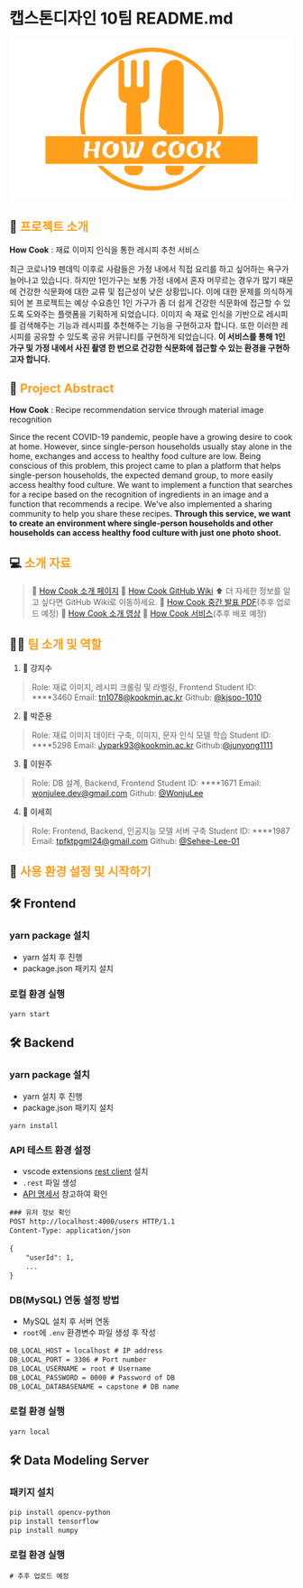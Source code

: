 # 캡스톤디자인 10팀 README.md
![Image](/img/mainLogoOrange.png)
## 📝 <span style="color:#FF9F1C">프로젝트 소개</span>

**How Cook** : 재료 이미지 인식을 통한 레시피 추천 서비스

최근 코로나19 펜데믹 이후로 사람들은 가정 내에서 직접 요리를 하고 싶어하는 욕구가 늘어나고 있습니다. 
하지만 1인가구는 보통 가정 내에서 혼자 머무르는 경우가 많기 때문에 건강한 식문화에 대한 교류 및 접근성이 낮은 상황입니다. 
이에 대한 문제를 의식하게 되어 본 프로젝트는 예상 수요층인 1인 가구가 좀 더 쉽게 건강한 식문화에 접근할 수 있도록 도와주는 플랫폼을 기획하게 되었습니다. 
이미지 속 재료 인식을 기반으로 레시피를 검색해주는 기능과 레시피를 추천해주는 기능을 구현하고자 합니다. 또한 이러한 레시피를 공유할 수 있도록 공유 커뮤니티를 구현하게 되었습니다.
**이 서비스를 통해 1인 가구 및 가정 내에서 사진 촬영 한 번으로 건강한 식문화에 접근할 수 있는 환경을 구현하고자 합니다.**


## 📝 <span style="color:#FF9F1C">Project Abstract</span>
**How Cook** : Recipe recommendation service through material image recognition

Since the recent COVID-19 pandemic, people have a growing desire to cook at home.
However, since single-person households usually stay alone in the home, exchanges and access to healthy food culture are low.
Being conscious of this problem, this project came to plan a platform that helps single-person households, the expected demand group, to more easily access healthy food culture.
We want to implement a function that searches for a recipe based on the recognition of ingredients in an image and a function that recommends a recipe. We've also implemented a sharing community to help you share these recipes.
**Through this service, we want to create an environment where single-person households and other households can access healthy food culture with just one photo shoot.**


## 💻 <span style="color:#FF9F1C">소개 자료</span>

> 📎 [How Cook 소개 페이지](https://kookmin-sw.github.io/capstone-2022-10/)
> 📎 [How Cook GitHub Wiki](https://github.com/kookmin-sw/capstone-2022-10/wiki)
> ⬆ 더 자세한 정보를 알고 싶다면 GitHub Wiki로 이동하세요.
> 📎 [How Cook 중간 발표 PDF]()(추후 업로드 예정)
> 📎 [How Cook 소개 영상](https://drive.google.com/file/d/1XycH4Z82Xn06QCra3Sg6E4PctV6QyFq5/view?usp=sharing)
> 📎 [How Cook 서비스]()(추후 배포 예정)

## 👨‍🍳 <span style="color:#FF9F1C">팀 소개 및 역할</span>

1. 👩 강지수

> Role: 재료 이미지, 레시피 크롤링 및 라벨링, Frontend
>  Student ID: ****3460
>  Email: tn1078@kookmin.ac.kr
>  Github: [@kjsoo-1010](https://github.com/kjsoo-1010)

2. 👨 박준용

>  Role: 재료 이미지 데이터 구축, 이미지, 문자 인식 모델 학습
> Student ID: ****5298
>  Email: Jypark93@kookmin.ac.kr
>  Github:[@junyong1111](https://github.com/junyong1111)

3. 👨 이원주

>  Role: DB 설계, Backend, Frontend
>  Student ID: ****1671
>  Email: wonjulee.dev@gmail.com
> Github: [@WonjuLee](https://github.com/wonju-dev)

4. 👩 이세희

> Role: Frontend, Backend, 인공지능 모델 서버 구축
> Student ID: ****1987
> Email: tpfktpgml24@gmail.com
> Github: [@Sehee-Lee-01](https://github.com/Sehee-Lee-01)

## 🔎 <span style="color:#FF9F1C">사용 환경 설정 및 시작하기</span>

## 🛠 Frontend

### yarn package 설치
- yarn 설치 후 진행
- package.json 패키지 설치 

### 로컬 환경 실행
```shell
yarn start
```
## 🛠 Backend
### yarn package 설치
- yarn 설치 후 진행
- package.json 패키지 설치 
```shell
yarn install
```
### API 테스트 환경 설정

- vscode extensions [rest client](https://marketplace.visualstudio.com/items?itemName=humao.rest-client) 설치
- `.rest` 파일 생성
- [API 명세서](https://coal-bee-2c7.notion.site/API-0f1484a8eeb648d3b3b9cbc1fc5542b9) 참고하여 확인
```shell
### 유저 정보 확인  
POST http://localhost:4000/users HTTP/1.1
Content-Type: application/json

{
    "userId": 1,
    ...
}
```
### DB(MySQL) 연동 설정 방법
- MySQL 설치 후 서버 연동 
- `root`에 `.env` 환경변수 파일 생성 후 작성

```shell
DB_LOCAL_HOST = localhost # IP address
DB_LOCAL_PORT = 3306 # Port number
DB_LOCAL_USERNAME = root # Username
DB_LOCAL_PASSWORD = 0000 # Password of DB
DB_LOCAL_DATABASENAME = capstone # DB name
```
### 로컬 환경 실행
```shell
yarn local
```


## 🛠 Data Modeling Server
### 패키지 설치
```shell
pip install opencv-python
pip install tensorflow
pip install numpy
```
### 로컬 환경 실행
```shell
# 추후 업로드 예정
```